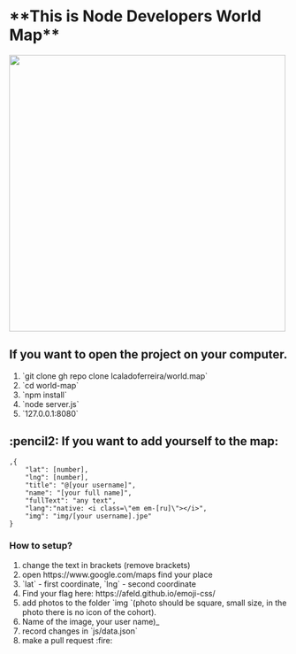 <h1> **This is Node Developers World Map** </h1>
<img align="justify" width="500" src="https://media.giphy.com/media/giKklFontfveZrNXjz/giphy.gif" />
<h2> If you want to open the project on your computer.</h2>
<ol>
    <li>`git clone gh repo clone lcaladoferreira/world.map`</li>
    <li>`cd world-map`</li>
    <li>`npm install`</li>
     <li>`node server.js`</li>
     <li>`127.0.0.1:8080` </li>
</ol>
<h2> :pencil2: If you want to add yourself to the map: </h2>

```
,{   
    "lat": [number], 
    "lng": [number],    
    "title": "@[your username]",      
    "name": "[your full name]",        
    "fullText": "any text",      
    "lang":"native: <i class=\"em em-[ru]\"></i>",       
    "img": "img/[your username].jpe"        
}        
```
<h3> How to setup? </h3>
<ol>
    <li>change the text in brackets (remove brackets)</li>
    <li>open https://www.google.com/maps find your place</li>   
    <li>`lat` - first coordinate, `lng` - second coordinate</li>
    <li>Find your flag here: https://afeld.github.io/emoji-css/</li>
    <li>add photos to the folder `img `(photo should be square, small size, in the photo there is no icon of the cohort). </li>
    <li>Name of the image, your user name)_ </li>
    <li>record changes in `js/data.json`</li>
    <li>make a pull request :fire:</li>
    </ol>



